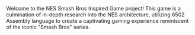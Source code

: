 Welcome to the NES Smash Bros Inspired Game project! This game is a culmination of in-depth research into the NES architecture, utilizing 6502 Assembly language to create a captivating gaming experience reminiscent of the iconic "Smash Bros" series.
